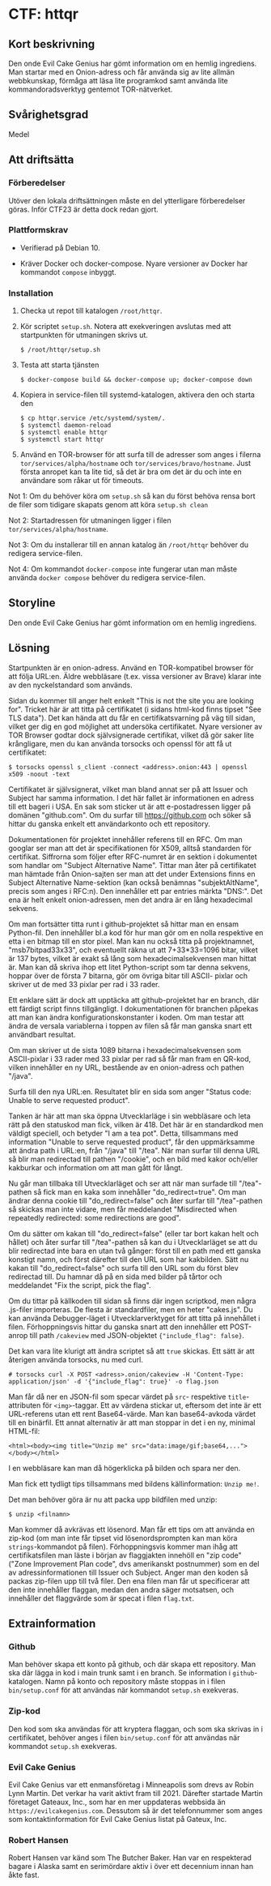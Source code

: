 # CTF: httqr

## Kort beskrivning

Den onde Evil Cake Genius har gömt information om en hemlig ingrediens. Man
startar med en Onion-adress och får använda sig av lite allmän webbkunskap,
förmåga att läsa lite programkod samt använda lite kommandoradsverktyg
gentemot TOR-nätverket.

## Svårighetsgrad

Medel

## Att driftsätta

### Förberedelser

Utöver den lokala driftsättningen måste en del ytterligare förberedelser göras.
Inför CTF23 är detta dock redan gjort.

### Plattformskrav

 * Verifierad på Debian 10.

 * Kräver Docker och docker-compose. Nyare versioner av Docker har kommandot
`compose` inbyggt.

### Installation

 1. Checka ut repot till katalogen `/root/httqr`.

 1. Kör scriptet `setup.sh`. Notera att exekveringen avslutas med att startpunkten
    för utmaningen skrivs ut.

        $ /root/httqr/setup.sh

 2. Testa att starta tjänsten

        $ docker-compose build && docker-compose up; docker-compose down

 3. Kopiera in service-filen till systemd-katalogen, aktivera den och starta
    den

        $ cp httqr.service /etc/systemd/system/.
        $ systemctl daemon-reload
        $ systemctl enable httqr
        $ systemctl start httqr

 4. Använd en TOR-browser för att surfa till de adresser som anges i filerna
    `tor/services/alpha/hostname` och `tor/services/bravo/hostname`. Just första
    anropet kan ta lite tid, så det är bra om det är du och inte en användare
    som råkar ut för timeouts.

Not 1: Om du behöver köra om `setup.sh` så kan du först behöva rensa bort de
filer som tidigare skapats genom att köra `setup.sh clean`

Not 2: Startadressen för utmaningen ligger i filen `tor/services/alpha/hostname`.

Not 3: Om du installerar till en annan katalog än `/root/httqr` behöver du
redigera service-filen.

Not 4: Om kommandot `docker-compose` inte fungerar utan man måste använda
`docker compose` behöver du redigera service-filen.

## Storyline

Den onde Evil Cake Genius har gömt information om en hemlig ingrediens.

## Lösning

Startpunkten är en onion-adress. Använd en TOR-kompatibel browser
för att följa URL:en. Äldre webbläsare (t.ex. vissa versioner av
Brave) klarar inte av den nyckelstandard som används.

Sidan du kommer till anger helt enkelt "This is not the site
you are looking for". Tricket här är att titta på certifikatet (i
sidans html-kod finns tipset "See TLS data").
Det kan hända att du får en certifikatsvarning på väg till sidan,
vilket ger dig en god möjlighet att undersöka certifikatet. Nyare
versioner av TOR Browser godtar dock självsignerade certifikat,
vilket då gör saker lite krångligare, men du kan använda torsocks
och openssl för att få ut certifikatet:

    $ torsocks openssl s_client -connect <address>.onion:443 | openssl x509 -noout -text

Certifikatet är självsignerat, vilket man bland annat ser på att
Issuer och Subject har samma information. I det här fallet är
informationen en adress till ett bageri i USA.  En sak som
sticker ut är att e-postadressen ligger på domänen "github.com".
Om du surfar till https://github.com och söker så hittar du
ganska enkelt ett användarkonto och ett repository.

Dokumentationen för projektet innehåller referens till en RFC. Om
man googlar ser man att det är specifikationen för X509, alltså
standarden för certifikat. Siffrorna som följer efter RFC-numret
är en sektion i dokumentet som handlar om "Subject Alternative
Name". Tittar man åter på certifikatet man hämtade från Onion-sajten
ser man att det under Extensions finns en Subject Alternative Name-sektion
(kan också benämnas "subjektAltName", precis som anges i RFC:n). Den
innehåller ett par entries märkta "DNS:". Det ena är helt enkelt
onion-adressen, men det andra är en lång hexadecimal sekvens.

Om man fortsätter titta runt i github-projektet så hittar man en
ensam Python-fil. Den innehåller bl.a kod för hur man gör om en nolla
respektive en etta i en bitmap till en stor pixel. Man kan nu
också titta på projektnamnet, "msb7bitpad33x33", och eventuellt
räkna ut att 7+33*33=1096 bitar, vilket är 137 bytes, vilket är
exakt så lång som hexadecimalsekvensen man hittat är. Man kan
då skriva ihop ett litet Python-script som tar denna sekvens,
hoppar över de första 7 bitarna, gör om övriga bitar till ASCII-
pixlar och skriver ut de med 33 pixlar per rad i 33 rader.

Ett enklare sätt är dock att upptäcka att github-projektet har
en branch, där ett färdigt script finns tillgängligt. I dokumentationen
för branchen påpekas att man kan ändra konfigurationskonstanter i
koden. Om man testar att ändra de versala variablerna i toppen av
filen så får man ganska snart ett användbart resultat.

Om man skriver ut de sista 1089 bitarna i hexadecimalsekvensen
som ASCII-pixlar i 33 rader med 33 pixlar per rad så får man
fram en QR-kod, vilken innehåller en ny URL, bestående av en
onion-adress och pathen "/java".

Surfa till den nya URL:en. Resultatet blir en sida som anger
"Status code: Unable to serve requested product".

Tanken är här att man ska öppna Utvecklarläge i sin webbläsare
och leta rätt på den statuskod man fick, vilken är 418. Det här
är en standardkod men väldigt speciell, och betyder "I am a
tea pot". Detta, tillsammans med information "Unable to serve
requested product", får den uppmärksamme att ändra path i URL:en,
från "/java" till "/tea". När man surfar till denna URL så
blir man redirectad till pathen "/cookie", och en bild med
kakor och/eller kakburkar och information om att man gått för
långt.

Nu går man tillbaka till Utvecklarläget och ser att när man
surfade till "/tea"-pathen så fick man en kaka som innehåller
"do_redirect=true". Om man ändrar denna cookie till
"do_redirect=false" och åter surfar till "/tea"-pathen så
skickas man inte vidare, men får meddelandet
"Misdirected when repeatedly redirected: some redirections are
good".

Om du sätter om kakan till "do_redirect=false" (eller tar bort
kakan helt och hållet) och åter surfar till "/tea"-pathen så
kan du i Utvecklarläget se att du blir redirectad inte bara
en utan två gånger: först till en path med ett ganska konstigt
namn, och först därefter till den URL som har kakbilden. Sätt
nu kakan till "do_redirect=false" och surfa till den URL som du
först blev redirectad till. Du hamnar då på en sida med bilder
på tårtor och meddelandet "Fix the script, pick the flag".

Om du tittar på källkoden till sidan så finns där ingen
scriptkod, men några .js-filer importeras. De flesta är
standardfiler, men en heter "cakes.js". Du kan använda
Debugger-läget i Utvecklarverktyget för att titta på
innehållet i filen. Förhoppningsvis hittar du ganska snart
att den innehåller ett POST-anrop till path `/cakeview` med
JSON-objektet `{"include_flag": false}`.

Det kan vara lite klurigt att ändra scriptet så att `true`
skickas. Ett sätt är att återigen använda torsocks, nu med
curl.

    # torsocks curl -X POST <adress>.onion/cakeview -H 'Content-Type: application/json' -d '{"include_flag": true}' -o flag.json

Man får då ner en JSON-fil som specar värdet på `src`- respektive
`title`-attributen för `<img>`-taggar. Ett av värdena stickar
ut, eftersom det inte är ett URL-referens utan ett rent Base64-värde.
Man kan base64-avkoda värdet till en binärfil. Ett annat alternativ
är att man stoppar in det i en ny, minimal HTML-fil:

    <html><body><img title="Unzip me" src="data:image/gif;base64,..."></body></html>

I en webbläsare kan man då högerklicka på bilden och spara ner den.

Man fick ett tydligt tips tillsammans med bildens källinformation: `Unzip me!`.

Det man behöver göra är nu att packa upp bildfilen med unzip:

    $ unzip <filnamn>

Man kommer då avkrävas ett lösenord. Man får ett tips om att använda
en zip-kod (om man inte får tipset vid lösenordsprompten kan man köra
`strings`-kommandot på filen). Förhoppningsvis kommer man ihåg att
certifikatsfilen man
läste i början av flaggjakten innehöll en "zip code" ("Zone Improvement
Plan code", dvs amerikanskt postnummer) som en del av adressinformationen
till Issuer och Subject. Anger man den koden så packas zip-filen upp till
två filer. Den ena filen man får ut specificerar att den inte innehåller
flaggan, medan den andra säger motsatsen, och innehåller det flaggvärde
som är specat i filen `flag.txt`.

## Extrainformation

### Github

Man behöver skapa ett konto på github, och där skapa ett repository. Man ska
där lägga in kod i main trunk samt i en branch. Se information i `github`-
katalogen. Namn på konto och repository måste stoppas in i filen `bin/setup.conf`
för att användas när kommandot `setup.sh` exekveras.

### Zip-kod

Den kod som ska användas för att kryptera flaggan, och som ska skrivas in i
certifikatet, behöver anges i filen `bin/setup.conf` för att användas när
kommandot `setup.sh` exekveras.

### Evil Cake Genius

Evil Cake Genius var ett enmansföretag i Minneapolis som drevs av Robin Lynn Martin.
Det verkar ha varit aktivt fram till 2021. Därefter startade Martin företaget Gateaux, Inc.,
som har en mer uppdateras webbsida än `https://evilcakegenius.com`. Dessutom så är det
telefonnummer som anges som kontaktinformation för Evil Cake Genius listat på
Gateux, Inc.

### Robert Hansen

Robert Hansen var känd som The Butcher Baker. Han var en respekterad bagare i Alaska samt
en serimördare aktiv i över ett decennium innan han åkte fast.


